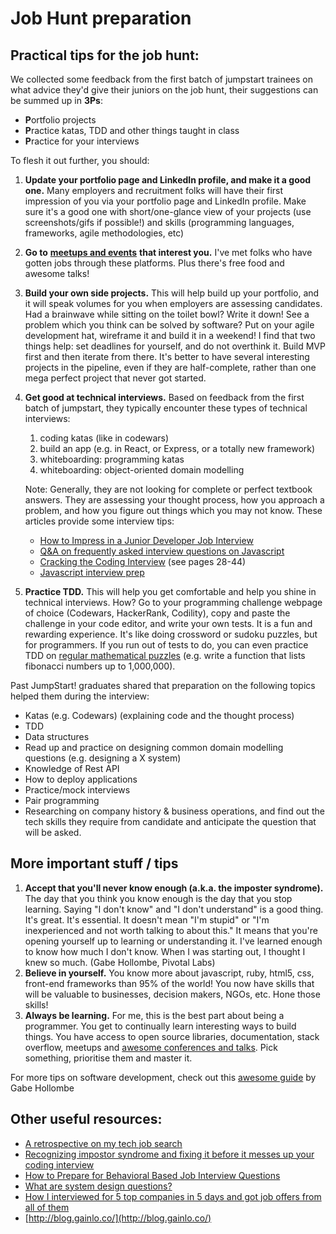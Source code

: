 # Job Hunt preparation

## Practical tips for the job hunt:

We collected some feedback from the first batch of jumpstart trainees on what advice they'd give their juniors on the job hunt, their suggestions can be summed up in **3Ps**:

* **P**ortfolio projects
* **P**ractice katas, TDD and other things taught in class
* **P**ractice for your interviews

To flesh it out further, you should:

1. **Update your portfolio page and LinkedIn profile, and make it a good one.** Many employers and recruitment folks will have their first impression of you via your portfolio page and LinkedIn profile. Make sure it's a good one with short/one-glance view of your projects \(use screenshots/gifs if possible!\) and skills \(programming languages, frameworks, agile methodologies, etc\)
2. **Go to** [**meetups and events**](https://webuild.sg/) **that interest you.** I've met folks who have gotten jobs through these platforms. Plus there's free food and awesome talks!
3. **Build your own side projects.** This will help build up your portfolio, and it will speak volumes for you when employers are assessing candidates. Had a brainwave while sitting on the toilet bowl? Write it down! See a problem which you think can be solved by software? Put on your agile development hat, wireframe it and build it in a weekend! I find that two things help: set deadlines for yourself, and do not overthink it. Build MVP first and then iterate from there. It's better to have several interesting projects in the pipeline, even if they are half-complete, rather than one mega perfect project that never got started.
4. **Get good at technical interviews.** Based on feedback from the first batch of jumpstart, they typically encounter these types of technical interviews: 

   1. coding katas \(like in codewars\)
   2. build an app \(e.g. in React, or Express, or a totally new framework\)
   3. whiteboarding: programming katas
   4. whiteboarding: object-oriented domain modelling

   Note: Generally, they are not looking for complete or perfect textbook answers. They are assessing your thought process, how you approach a problem, and how you figure out things which you may not know. These articles provide some interview tips:

   * [How to Impress in a Junior Developer Job Interview](https://medium.com/@CodementorIO/how-to-impress-in-a-junior-developer-job-interview-2d2fb325a66c#.2mskcv53j)
   * [Q&A on frequently asked interview questions on Javascript](https://github.com/ggomaeng/awesome-js)
   * [Cracking the Coding Interview](https://robot.bolink.org/ebooks/Cracking%20the%20Coding%20Interview%20-%20150%20Programming%20Interview%20Questions%20and%20Solutions%204e%20Small.pdf) \(see pages 28-44\)
   * [Javascript interview prep](https://github.com/ajzawawi/js-interview-prep)

5. **Practice TDD.** This will help you get comfortable and help you shine in technical interviews. How? Go to your programming challenge webpage of choice \(Codewars, HackerRank, Codility\), copy and paste the challenge in your code editor, and write your own tests. It is a fun and rewarding experience. It's like doing crossword or sudoku puzzles, but for programmers. If you run out of tests to do, you can even practice TDD on [regular mathematical puzzles](https://projecteuler.net/) \(e.g. write a function that lists fibonacci numbers up to 1,000,000\).

Past JumpStart! graduates shared that preparation on the following topics helped them during the interview:

* Katas \(e.g. Codewars\) \(explaining code and the thought process\)
* TDD
* Data structures
* Read up and practice on designing common domain modelling questions \(e.g. designing a X system\)
* Knowledge of Rest API
* How to deploy applications
* Practice/mock interviews
* Pair programming
* Researching on company history & business operations, and find out the tech skills they require from candidate and anticipate the question that will be asked.

## More important stuff / tips

1. **Accept that you'll never know enough \(a.k.a. the imposter syndrome\).** The day that you think you know enough is the day that you stop learning. Saying "I don't know" and "I don't understand" is a good thing. It's great. It's essential. It doesn't mean "I'm stupid" or "I'm inexperienced and not worth talking to about this." It means that you're opening yourself up to learning or understanding it. I've learned enough to know how much I don't know. When I was starting out, I thought I knew so much. \(Gabe Hollombe, Pivotal Labs\)
2. **Believe in yourself.** You know more about javascript, ruby, html5, css, front-end frameworks than 95% of the world! You now have skills that will be valuable to businesses, decision makers, NGOs, etc. Hone those skills!
3. **Always be learning.** For me, this is the best part about being a programmer. You get to continually learn interesting ways to build things. You have access to open source libraries, documentation, stack overflow, meetups and [awesome conferences and talks](https://engineers.sg/). Pick something, prioritise them and master it.

For more tips on software development, check out this [awesome guide](https://docs.google.com/document/d/1tMgtfyHz31x2Mtnp9TvlpE2V1S8iQ32nNx-NxJIIpkI/edit) by Gabe Hollombe

## Other useful resources:

* [A retrospective on my tech job search](https://blog.safia.rocks/post/170800851750)
* [Recognizing impostor syndrome and fixing it before it messes up your coding interview](https://dev.to/interviewcake/recognizing-impostor-syndrome-and-fixing-it-before-it-messes-up-your-coding-interview-2j12)
* [How to Prepare for Behavioral Based Job Interview Questions](https://www.thebalancecareers.com/behavioral-job-interview-questions-2059620)
* [What are system design questions?](https://www.hiredintech.com/classrooms/system-design/lesson/52)
* [How I interviewed for 5 top companies in 5 days and got job offers from all of them](https://www.techinasia.com/talk/5-companines-5-days-5-offers)
* [http://blog.gainlo.co/](http://blog.gainlo.co/)

